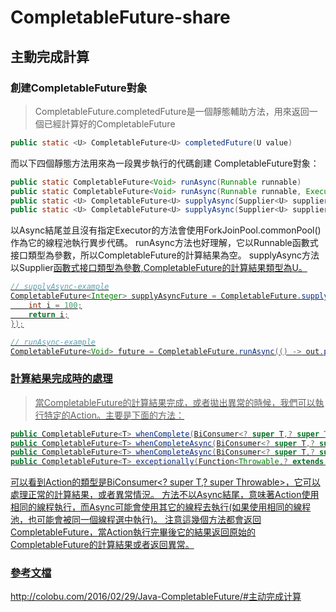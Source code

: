 # CompletableFuture-share

## 主動完成計算

### 創建CompletableFuture對象

> CompletableFuture.completedFuture是一個靜態輔助方法，用來返回一個已經計算好的CompletableFuture

```java
public static <U> CompletableFuture<U> completedFuture(U value)
```

而以下四個靜態方法用來為一段異步執行的代碼創建 CompletableFuture對象：
```java
public static CompletableFuture<Void> runAsync(Runnable runnable)
public static CompletableFuture<Void> runAsync(Runnable runnable, Executor executor)
public static <U> CompletableFuture<U> supplyAsync(Supplier<U> supplier)
public static <U> CompletableFuture<U> supplyAsync(Supplier<U> supplier, Executor executor)
```

以Async結尾並且沒有指定Executor的方法會使用ForkJoinPool.commonPool()作為它的線程池執行異步代碼。
runAsync方法也好理解，它以Runnable函數式接口類型為參數，所以CompletableFuture的計算結果為空。
supplyAsync方法以Supplier<U>函數式接口類型為參數,CompletableFuture的計算結果類型為U。

```java
// supplyAsync-example
CompletableFuture<Integer> supplyAsyncFuture = CompletableFuture.supplyAsync(() -> {
    int i = 100;
    return i;
});

// runAsync-example
CompletableFuture<Void> future = CompletableFuture.runAsync(() -> out.println("hello, runAsync."));
```

### 計算結果完成時的處理
> 當CompletableFuture的計算結果完成，或者拋出異常的時候，我們可以執行特定的Action。主要是下面的方法：

```java
public CompletableFuture<T> whenComplete(BiConsumer<? super T,? super Throwable> action)
public CompletableFuture<T> whenCompleteAsync(BiConsumer<? super T,? super Throwable> action)
public CompletableFuture<T> whenCompleteAsync(BiConsumer<? super T,? super Throwable> action, Executor executor)
public CompletableFuture<T> exceptionally(Function<Throwable,? extends T> fn)
```

可以看到Action的類型是BiConsumer<? super T,? super Throwable>，它可以處理正常的計算結果，或者異常情況。
方法不以Async結尾，意味著Action使用相同的線程執行，而Async可能會使用其它的線程去執行(如果使用相同的線程池，也可能會被同一個線程選中執行)。
注意這幾個方法都會返回CompletableFuture，當Action執行完畢後它的結果返回原始的CompletableFuture的計算結果或者返回異常。


### 參考文檔
http://colobu.com/2016/02/29/Java-CompletableFuture/#主动完成计算